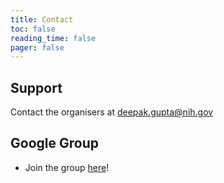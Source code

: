 ```yaml
---
title: Contact
toc: false
reading_time: false
pager: false
---
```


## Support

Contact the organisers at deepak.gupta@nih.gov

<!-- ## Docs

- View the [Hugo Blox Documentation](https://docs.hugoblox.com/) -->

## Google Group

- Join the group [here](https://nistgov.slack.com/archives/C08BU4AF3HB)!



<!-- ## Feature requests {#feature-requests}

For new feature requests, create a post on our [GitHub Issues](https://github.com/HugoBlox/hugo-blox-builder/issues). You can also upvote existing feature requests with a 👍 -->

<!-- ## News {#news}

Follow us so you are the first to know when new features and templates are launched:

- [Subscribe to the _#announcement_ channel on Discord](https://discord.gg/z8wNYzb)
- [Follow us on Twitter](https://twitter.com/GetResearchDev)
- [Subscribe to the Hugo Blox blog](https://hugoblox.com/blog/) -->

<!-- ## Further Resources

- [Hugo Forums](https://discourse.gohugo.io/) for help installing Hugo and resolving Hugo error messages -->
